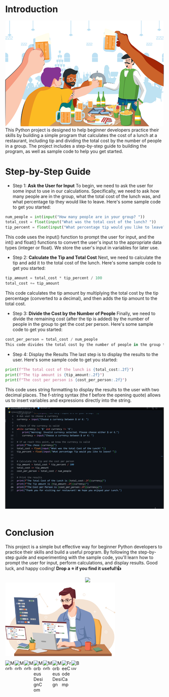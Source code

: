 # Introduction
<img src = 'https://github.com/MorbeusDesign/PythonForBeginners/blob/master/friendsAtRestaurant.jpg' alt = 'Welcome to our Restaurant' />
This Python project is designed to help beginner developers practice their skills by building a simple program that calculates the cost of a lunch at a restaurant, including tip and dividing the total cost by the number of people in a group. The project includes a step-by-step guide to building the program, as well as sample code to help you get started.

# Step-by-Step Guide

- Step 1: __Ask the User for Input__
To begin, we need to ask the user for some input to use in our calculations. Specifically, we need to ask how many people are in the group, what the total cost of the lunch was, and what percentage tip they would like to leave. Here's some sample code to get you started:

```python
num_people = int(input("How many people are in your group? "))
total_cost = float(input("What was the total cost of the lunch? "))
tip_percent = float(input("What percentage tip would you like to leave? "))
```

This code uses the input() function to prompt the user for input, and the int() and float() functions to convert the user's input to the appropriate data types (integer or float). We store the user's input in variables for later use.

- Step 2: __Calculate the Tip and Total Cost__
Next, we need to calculate the tip and add it to the total cost of the lunch. Here's some sample code to get you started:

```python
tip_amount = total_cost * tip_percent / 100
total_cost += tip_amount
```

This code calculates the tip amount by multiplying the total cost by the tip percentage (converted to a decimal), and then adds the tip amount to the total cost.


- Step 3: __Divide the Cost by the Number of People__
Finally, we need to divide the remaining cost (after the tip is added) by the number of people in the group to get the cost per person. Here's some sample code to get you started:

```python
cost_per_person = total_cost / num_people
This code divides the total cost by the number of people in the group to get the cost per person.
```

- Step 4: Display the Results
The last step is to display the results to the user. Here's some sample code to get you started:

```python
print(f"The total cost of the lunch is {total_cost:.2f}")
print(f"The tip amount is {tip_amount:.2f}")
print(f"The cost per person is {cost_per_person:.2f}")
```

This code uses string formatting to display the results to the user with two decimal places. The f-string syntax (the f before the opening quote) allows us to insert variables and expressions directly into the string.

<a><img src="https://github.com/MorbeusDesign/PythonForBeginners/blob/master/restaurantBillCalc.gif"></a>&nbsp;

# Conclusion
This project is a simple but effective way for beginner Python developers to practice their skills and build a useful program. By following the step-by-step guide and experimenting with the sample code, you'll learn how to prompt the user for input, perform calculations, and display results. Good luck, and happy coding!
__Drop a ⭐ if you find it useful!👍__

<a href="https://www.buymeacoffee.com/Morbeus"><img src="https://media.giphy.com/media/FoAQVAmLEsOz8DV2HS/giphy.gif" align="right" width="250" /></a>&nbsp;
<img src="https://github.com/MorbeusDesign/MorbeusDesign/blob/main/Developer.png" align="center" width="350" /> 


<p >

<a href="https://linkedin.com/in/morbeusdesign"><img align="left" src="https://cdn.jsdelivr.net/npm/simple-icons@7.15.0/icons/linkedin.svg" alt="MorbeusDesign" height="30" width="30" /></a>&nbsp;
<a href="https://www.facebook.com/TheMorbeusZone"><img align="left" src="https://cdn.jsdelivr.net/npm/simple-icons@7.15.0/icons/facebook.svg" alt="MorbeusDesign" height="30" width="30" /></a>&nbsp;
<a href="https://www.instagram.com/themorbeuszone"><img align="left" src="https://cdn.jsdelivr.net/npm/simple-icons@7.15.0/icons/instagram.svg" alt="MorbeusDesign" height="30" width="30" /></a>&nbsp;
<a href="https://www.pinterest.de/MorbeusDesignCom/"><img align="left" alt="MorbeusDesignCom" width="30px" src="https://cdn.jsdelivr.net/npm/simple-icons@7.15.0/icons/pinterest.svg" /></a>&nbsp;
<a href="https://twitter.com/morbeusdesign"><img align="left" src="https://cdn.jsdelivr.net/npm/simple-icons@7.15.0/icons/twitter.svg" alt="MorbeusDesign" height="30" width="30" /></a>&nbsp;
<a href="https://codepen.io/MorbeusDesign"><img align="left" alt="MorbeusDesign" width="30px" src="https://cdn.jsdelivr.net/npm/simple-icons@7.15.0/icons/codepen.svg" /></a>&nbsp;
<a href="https://www.freecodecamp.org/Morbeus"><img align="left" alt="FreeCodeCamp" width="30px" src="https://cdn.jsdelivr.net/npm/simple-icons@7.15.0/icons/freecodecamp.svg" /></a>&nbsp;
<a href="https://www.buymeacoffee.com/Morbeus"><img align="left" alt="Buy me a Coffee" height="30" width="30px" src="https://cdn.jsdelivr.net/npm/simple-icons@7.15.0/icons/buymeacoffee.svg" /></a>&nbsp;
      
</p>